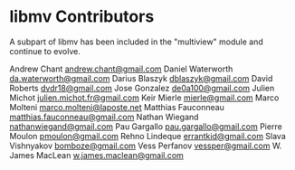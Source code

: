 libmv Contributors
==================

A subpart of libmv has been included in the "multiview" module and continue to evolve.

Andrew Chant <andrew.chant@gmail.com>
Daniel Waterworth <da.waterworth@gmail.com>
Darius Blaszyk <dblaszyk@gmail.com>
David Roberts <dvdr18@gmail.com>
Jose Gonzalez <de0a100@gmail.com>
Julien Michot <julien.michot.fr@gmail.com>
Keir Mierle <mierle@gmail.com>
Marco Molteni <marco.molteni@laposte.net>
Matthias Fauconneau <matthias.fauconneau@gmail.com>
Nathan Wiegand <nathanwiegand@gmail.com>
Pau Gargallo <pau.gargallo@gmail.com>
Pierre Moulon <pmoulon@gmail.com>
Rehno Lindeque <errantkid@gmail.com>
Slava Vishnyakov <bomboze@gmail.com>
Vess Perfanov <vessper@gmail.com>
W. James MacLean <w.james.maclean@gmail.com>

